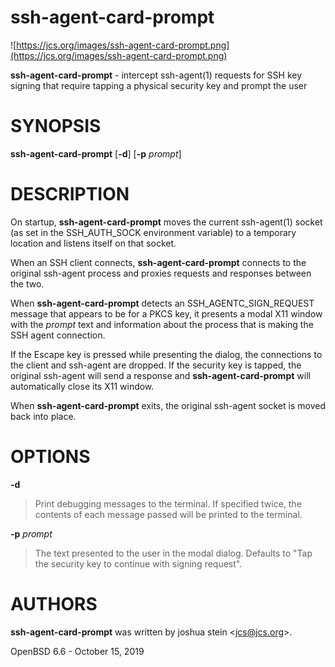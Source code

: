 # ssh-agent-card-prompt

![https://jcs.org/images/ssh-agent-card-prompt.png](https://jcs.org/images/ssh-agent-card-prompt.png)

**ssh-agent-card-prompt** - intercept
ssh-agent(1)
requests for SSH key signing that require tapping a physical security
key and prompt the user

# SYNOPSIS

**ssh-agent-card-prompt**
\[**-d**]
\[**-p**&nbsp;*prompt*]

# DESCRIPTION

On startup,
**ssh-agent-card-prompt**
moves the current
ssh-agent(1)
socket
(as set in the SSH\_AUTH\_SOCK environment variable)
to a temporary location and listens itself on that socket.

When an SSH client connects,
**ssh-agent-card-prompt**
connects to the original ssh-agent process and proxies requests and responses
between the two.

When
**ssh-agent-card-prompt**
detects an SSH\_AGENTC\_SIGN\_REQUEST message that appears to be for a PKCS key,
it presents a modal X11 window with the
*prompt*
text and information about the process that is making the SSH agent connection.

If the Escape key is pressed while presenting the dialog, the connections to
the client and ssh-agent are dropped.
If the security key is tapped, the original ssh-agent will send a response
and
**ssh-agent-card-prompt**
will automatically close its X11 window.

When
**ssh-agent-card-prompt**
exits, the original ssh-agent socket is moved back into place.

# OPTIONS

**-d**

> Print debugging messages to the terminal.
> If specified twice, the contents of each message passed will be printed to the
> terminal.

**-p** *prompt*

> The text presented to the user in the modal dialog.
> Defaults to "Tap the security key to continue with signing request".

# AUTHORS

**ssh-agent-card-prompt**
was written by
joshua stein &lt;[jcs@jcs.org](mailto:jcs@jcs.org)&gt;.

OpenBSD 6.6 - October 15, 2019
